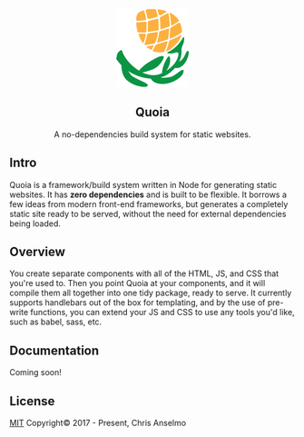 <p align="center">
  <img src="./assets/quoia.png" alt="site-scan easily takes screenshots of websites">
</p>
<h2 align="center">Quoia</h2>
<p align="center">A no-dependencies build system for static websites.</p>

## Intro
Quoia is a framework/build system written in Node for generating static websites. It has **zero dependencies** and is built to be flexible. It borrows a few ideas from modern front-end frameworks, but generates a completely static site ready to be served, without the need for external dependencies being loaded.

## Overview
You create separate components with all of the HTML, JS, and CSS that you're used to. Then you point Quoia at your components, and it will compile them all together into one tidy package, ready to serve. It currently supports handlebars out of the box for templating, and by the use of pre-write functions, you can extend your JS and CSS to use any tools you'd like, such as babel, sass, etc.

## Documentation
Coming soon!

## License
[MIT](https://opensource.org/licenses/MIT) Copyright©️ 2017 - Present, Chris Anselmo

